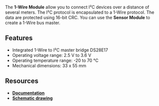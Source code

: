 The **1-Wire Module** allow you to connect I²C devices over a distance of several meters. The I²C protocol is encapsulated to a 1-Wire protocol. The data are protected using 16-bit CRC. You can use the **Sensor Module** to create a 1-Wire bus master.

## Features

* Integrated 1-Wire to I²C master bridge DS28E17
* Operating voltage range: 2.5 V to 3.6 V
* Operating temperature range: -20 to 70 °C
* Mechanical dimensions: 33 x 55 mm

## Resources

* [**Documentation**](https://www.bigclown.com/doc/hardware/about-1-wire-module/)
* [**Schematic drawing**](https://github.com/bigclownlabs/bc-hardware/tree/master/out/bc-module-1-wire)
